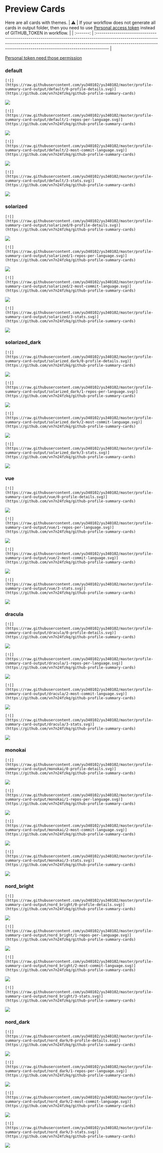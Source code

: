 
# Preview Cards

Here are all cards with themes.
| :warning: | If your workflow does not generate all cards in output folder, then you need to use [Personal access token](https://docs.github.com/en/actions/configuring-and-managing-workflows/creating-and-storing-encrypted-secrets) instead of GITHUB_TOKEN in workflow. |
| :-------: | :------------------------------------------------------------------------------------------------------------------------------------------------------------------------------------------------------------------------------------------------ |

[Personal token need those permission](https://github.com/vn7n24fzkq/github-profile-summary-cards/wiki/Personal-access-token-permissions)


### default


```
[![](https://raw.githubusercontent.com/yu340102/yu340102/master/profile-summary-card-output/default/0-profile-details.svg)](https://github.com/vn7n24fzkq/github-profile-summary-cards)
```
![](https://raw.githubusercontent.com/yu340102/yu340102/master/profile-summary-card-output/default/0-profile-details.svg)


```
[![](https://raw.githubusercontent.com/yu340102/yu340102/master/profile-summary-card-output/default/1-repos-per-language.svg)](https://github.com/vn7n24fzkq/github-profile-summary-cards)
```
![](https://raw.githubusercontent.com/yu340102/yu340102/master/profile-summary-card-output/default/1-repos-per-language.svg)


```
[![](https://raw.githubusercontent.com/yu340102/yu340102/master/profile-summary-card-output/default/2-most-commit-language.svg)](https://github.com/vn7n24fzkq/github-profile-summary-cards)
```
![](https://raw.githubusercontent.com/yu340102/yu340102/master/profile-summary-card-output/default/2-most-commit-language.svg)


```
[![](https://raw.githubusercontent.com/yu340102/yu340102/master/profile-summary-card-output/default/3-stats.svg)](https://github.com/vn7n24fzkq/github-profile-summary-cards)
```
![](https://raw.githubusercontent.com/yu340102/yu340102/master/profile-summary-card-output/default/3-stats.svg)


### solarized


```
[![](https://raw.githubusercontent.com/yu340102/yu340102/master/profile-summary-card-output/solarized/0-profile-details.svg)](https://github.com/vn7n24fzkq/github-profile-summary-cards)
```
![](https://raw.githubusercontent.com/yu340102/yu340102/master/profile-summary-card-output/solarized/0-profile-details.svg)


```
[![](https://raw.githubusercontent.com/yu340102/yu340102/master/profile-summary-card-output/solarized/1-repos-per-language.svg)](https://github.com/vn7n24fzkq/github-profile-summary-cards)
```
![](https://raw.githubusercontent.com/yu340102/yu340102/master/profile-summary-card-output/solarized/1-repos-per-language.svg)


```
[![](https://raw.githubusercontent.com/yu340102/yu340102/master/profile-summary-card-output/solarized/2-most-commit-language.svg)](https://github.com/vn7n24fzkq/github-profile-summary-cards)
```
![](https://raw.githubusercontent.com/yu340102/yu340102/master/profile-summary-card-output/solarized/2-most-commit-language.svg)


```
[![](https://raw.githubusercontent.com/yu340102/yu340102/master/profile-summary-card-output/solarized/3-stats.svg)](https://github.com/vn7n24fzkq/github-profile-summary-cards)
```
![](https://raw.githubusercontent.com/yu340102/yu340102/master/profile-summary-card-output/solarized/3-stats.svg)


### solarized_dark


```
[![](https://raw.githubusercontent.com/yu340102/yu340102/master/profile-summary-card-output/solarized_dark/0-profile-details.svg)](https://github.com/vn7n24fzkq/github-profile-summary-cards)
```
![](https://raw.githubusercontent.com/yu340102/yu340102/master/profile-summary-card-output/solarized_dark/0-profile-details.svg)


```
[![](https://raw.githubusercontent.com/yu340102/yu340102/master/profile-summary-card-output/solarized_dark/1-repos-per-language.svg)](https://github.com/vn7n24fzkq/github-profile-summary-cards)
```
![](https://raw.githubusercontent.com/yu340102/yu340102/master/profile-summary-card-output/solarized_dark/1-repos-per-language.svg)


```
[![](https://raw.githubusercontent.com/yu340102/yu340102/master/profile-summary-card-output/solarized_dark/2-most-commit-language.svg)](https://github.com/vn7n24fzkq/github-profile-summary-cards)
```
![](https://raw.githubusercontent.com/yu340102/yu340102/master/profile-summary-card-output/solarized_dark/2-most-commit-language.svg)


```
[![](https://raw.githubusercontent.com/yu340102/yu340102/master/profile-summary-card-output/solarized_dark/3-stats.svg)](https://github.com/vn7n24fzkq/github-profile-summary-cards)
```
![](https://raw.githubusercontent.com/yu340102/yu340102/master/profile-summary-card-output/solarized_dark/3-stats.svg)


### vue


```
[![](https://raw.githubusercontent.com/yu340102/yu340102/master/profile-summary-card-output/vue/0-profile-details.svg)](https://github.com/vn7n24fzkq/github-profile-summary-cards)
```
![](https://raw.githubusercontent.com/yu340102/yu340102/master/profile-summary-card-output/vue/0-profile-details.svg)


```
[![](https://raw.githubusercontent.com/yu340102/yu340102/master/profile-summary-card-output/vue/1-repos-per-language.svg)](https://github.com/vn7n24fzkq/github-profile-summary-cards)
```
![](https://raw.githubusercontent.com/yu340102/yu340102/master/profile-summary-card-output/vue/1-repos-per-language.svg)


```
[![](https://raw.githubusercontent.com/yu340102/yu340102/master/profile-summary-card-output/vue/2-most-commit-language.svg)](https://github.com/vn7n24fzkq/github-profile-summary-cards)
```
![](https://raw.githubusercontent.com/yu340102/yu340102/master/profile-summary-card-output/vue/2-most-commit-language.svg)


```
[![](https://raw.githubusercontent.com/yu340102/yu340102/master/profile-summary-card-output/vue/3-stats.svg)](https://github.com/vn7n24fzkq/github-profile-summary-cards)
```
![](https://raw.githubusercontent.com/yu340102/yu340102/master/profile-summary-card-output/vue/3-stats.svg)


### dracula


```
[![](https://raw.githubusercontent.com/yu340102/yu340102/master/profile-summary-card-output/dracula/0-profile-details.svg)](https://github.com/vn7n24fzkq/github-profile-summary-cards)
```
![](https://raw.githubusercontent.com/yu340102/yu340102/master/profile-summary-card-output/dracula/0-profile-details.svg)


```
[![](https://raw.githubusercontent.com/yu340102/yu340102/master/profile-summary-card-output/dracula/1-repos-per-language.svg)](https://github.com/vn7n24fzkq/github-profile-summary-cards)
```
![](https://raw.githubusercontent.com/yu340102/yu340102/master/profile-summary-card-output/dracula/1-repos-per-language.svg)


```
[![](https://raw.githubusercontent.com/yu340102/yu340102/master/profile-summary-card-output/dracula/2-most-commit-language.svg)](https://github.com/vn7n24fzkq/github-profile-summary-cards)
```
![](https://raw.githubusercontent.com/yu340102/yu340102/master/profile-summary-card-output/dracula/2-most-commit-language.svg)


```
[![](https://raw.githubusercontent.com/yu340102/yu340102/master/profile-summary-card-output/dracula/3-stats.svg)](https://github.com/vn7n24fzkq/github-profile-summary-cards)
```
![](https://raw.githubusercontent.com/yu340102/yu340102/master/profile-summary-card-output/dracula/3-stats.svg)


### monokai


```
[![](https://raw.githubusercontent.com/yu340102/yu340102/master/profile-summary-card-output/monokai/0-profile-details.svg)](https://github.com/vn7n24fzkq/github-profile-summary-cards)
```
![](https://raw.githubusercontent.com/yu340102/yu340102/master/profile-summary-card-output/monokai/0-profile-details.svg)


```
[![](https://raw.githubusercontent.com/yu340102/yu340102/master/profile-summary-card-output/monokai/1-repos-per-language.svg)](https://github.com/vn7n24fzkq/github-profile-summary-cards)
```
![](https://raw.githubusercontent.com/yu340102/yu340102/master/profile-summary-card-output/monokai/1-repos-per-language.svg)


```
[![](https://raw.githubusercontent.com/yu340102/yu340102/master/profile-summary-card-output/monokai/2-most-commit-language.svg)](https://github.com/vn7n24fzkq/github-profile-summary-cards)
```
![](https://raw.githubusercontent.com/yu340102/yu340102/master/profile-summary-card-output/monokai/2-most-commit-language.svg)


```
[![](https://raw.githubusercontent.com/yu340102/yu340102/master/profile-summary-card-output/monokai/3-stats.svg)](https://github.com/vn7n24fzkq/github-profile-summary-cards)
```
![](https://raw.githubusercontent.com/yu340102/yu340102/master/profile-summary-card-output/monokai/3-stats.svg)


### nord_bright


```
[![](https://raw.githubusercontent.com/yu340102/yu340102/master/profile-summary-card-output/nord_bright/0-profile-details.svg)](https://github.com/vn7n24fzkq/github-profile-summary-cards)
```
![](https://raw.githubusercontent.com/yu340102/yu340102/master/profile-summary-card-output/nord_bright/0-profile-details.svg)


```
[![](https://raw.githubusercontent.com/yu340102/yu340102/master/profile-summary-card-output/nord_bright/1-repos-per-language.svg)](https://github.com/vn7n24fzkq/github-profile-summary-cards)
```
![](https://raw.githubusercontent.com/yu340102/yu340102/master/profile-summary-card-output/nord_bright/1-repos-per-language.svg)


```
[![](https://raw.githubusercontent.com/yu340102/yu340102/master/profile-summary-card-output/nord_bright/2-most-commit-language.svg)](https://github.com/vn7n24fzkq/github-profile-summary-cards)
```
![](https://raw.githubusercontent.com/yu340102/yu340102/master/profile-summary-card-output/nord_bright/2-most-commit-language.svg)


```
[![](https://raw.githubusercontent.com/yu340102/yu340102/master/profile-summary-card-output/nord_bright/3-stats.svg)](https://github.com/vn7n24fzkq/github-profile-summary-cards)
```
![](https://raw.githubusercontent.com/yu340102/yu340102/master/profile-summary-card-output/nord_bright/3-stats.svg)


### nord_dark


```
[![](https://raw.githubusercontent.com/yu340102/yu340102/master/profile-summary-card-output/nord_dark/0-profile-details.svg)](https://github.com/vn7n24fzkq/github-profile-summary-cards)
```
![](https://raw.githubusercontent.com/yu340102/yu340102/master/profile-summary-card-output/nord_dark/0-profile-details.svg)


```
[![](https://raw.githubusercontent.com/yu340102/yu340102/master/profile-summary-card-output/nord_dark/1-repos-per-language.svg)](https://github.com/vn7n24fzkq/github-profile-summary-cards)
```
![](https://raw.githubusercontent.com/yu340102/yu340102/master/profile-summary-card-output/nord_dark/1-repos-per-language.svg)


```
[![](https://raw.githubusercontent.com/yu340102/yu340102/master/profile-summary-card-output/nord_dark/2-most-commit-language.svg)](https://github.com/vn7n24fzkq/github-profile-summary-cards)
```
![](https://raw.githubusercontent.com/yu340102/yu340102/master/profile-summary-card-output/nord_dark/2-most-commit-language.svg)


```
[![](https://raw.githubusercontent.com/yu340102/yu340102/master/profile-summary-card-output/nord_dark/3-stats.svg)](https://github.com/vn7n24fzkq/github-profile-summary-cards)
```
![](https://raw.githubusercontent.com/yu340102/yu340102/master/profile-summary-card-output/nord_dark/3-stats.svg)

